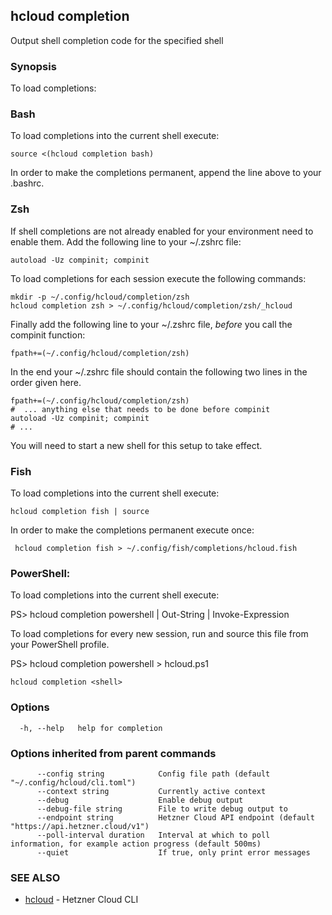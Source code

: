 ## hcloud completion

Output shell completion code for the specified shell

### Synopsis

To load completions:

### Bash

To load completions into the current shell execute:

    source <(hcloud completion bash)

In order to make the completions permanent, append the line above to
your .bashrc.

### Zsh

If shell completions are not already enabled for your environment need
to enable them. Add the following line to your ~/.zshrc file:

    autoload -Uz compinit; compinit

To load completions for each session execute the following commands:

    mkdir -p ~/.config/hcloud/completion/zsh
    hcloud completion zsh > ~/.config/hcloud/completion/zsh/_hcloud

Finally add the following line to your ~/.zshrc file, *before* you
call the compinit function:

    fpath+=(~/.config/hcloud/completion/zsh)

In the end your ~/.zshrc file should contain the following two lines
in the order given here.

    fpath+=(~/.config/hcloud/completion/zsh)
    #  ... anything else that needs to be done before compinit
    autoload -Uz compinit; compinit
    # ...

You will need to start a new shell for this setup to take effect.

### Fish

To load completions into the current shell execute:

    hcloud completion fish | source

In order to make the completions permanent execute once:

     hcloud completion fish > ~/.config/fish/completions/hcloud.fish

### PowerShell:

To load completions into the current shell execute:

  PS> hcloud completion powershell | Out-String | Invoke-Expression

To load completions for every new session, run 
and source this file from your PowerShell profile.

  PS> hcloud completion powershell > hcloud.ps1


```
hcloud completion <shell>
```

### Options

```
  -h, --help   help for completion
```

### Options inherited from parent commands

```
      --config string            Config file path (default "~/.config/hcloud/cli.toml")
      --context string           Currently active context
      --debug                    Enable debug output
      --debug-file string        File to write debug output to
      --endpoint string          Hetzner Cloud API endpoint (default "https://api.hetzner.cloud/v1")
      --poll-interval duration   Interval at which to poll information, for example action progress (default 500ms)
      --quiet                    If true, only print error messages
```

### SEE ALSO

* [hcloud](hcloud.md)	 - Hetzner Cloud CLI
